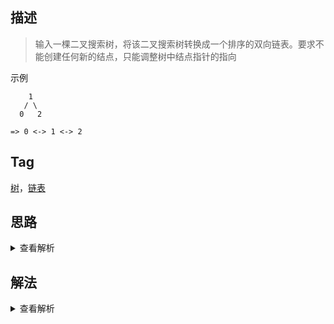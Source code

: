 ## 描述

> 输入一棵二叉搜索树，将该二叉搜索树转换成一个排序的双向链表。要求不能创建任何新的结点，只能调整树中结点指针的指向

示例

```
    1
   / \
  0   2

=> 0 <-> 1 <-> 2
```

## Tag

[树](/_posts/sort#树)，[链表](/_posts/sort#链表)

## 思路

<details>
<summary>查看解析</summary>

二叉搜索树的特点就是左子树的点的值均小于根节点，右子树的点的值均大于根节点

用递归的方法去解这个问题很简单，对左子树和右子树递归该方法，然后将左链表，当前节点和右链表串起来，唯一要注意的就是双向链表，我们需要注意左指针和右指针的指向

</details>

## 解法

<details>
<summary>查看解析</summary>

```js
/* function TreeNode(x) {
    this.val = x;
    this.left = null;
    this.right = null;
} */
function Convert(root) {
	if (!root) return null
	let left = Convert(root.left)
	let right = Convert(root.right)
	let node = left
	if (node) {
		while (node.right) {
			node = node.right
		}
		node.right = { val: root.val, left: node, right }
		if (right) right.left = node.right
		return left
	} else {
		node = { val: root.val, left: null, right }
		if (right) right.left = node
		return node
	}
}
```

</details>
